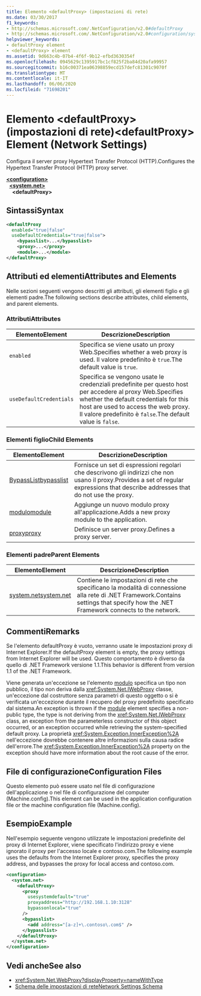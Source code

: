 ```yaml
---
title: Elemento <defaultProxy> (impostazioni di rete)
ms.date: 03/30/2017
f1_keywords:
- http://schemas.microsoft.com/.NetConfiguration/v2.0#defaultProxy
- http://schemas.microsoft.com/.NetConfiguration/v2.0#configuration/system.net/defaultProxy
helpviewer_keywords:
- defaultProxy element
- <defaultProxy> element
ms.assetid: 9d663c4b-07b4-4f6f-9b12-efbd3630354f
ms.openlocfilehash: 0945629c1395917bc1cf825f2ba84d20afa99957
ms.sourcegitcommit: b16c00371ea06398859ecd157defc81301c9070f
ms.translationtype: MT
ms.contentlocale: it-IT
ms.lasthandoff: 06/06/2020
ms.locfileid: "71698201"
---
```

# <a name="defaultproxy-element-network-settings"></a><span data-ttu-id="36f2a-102">Elemento \<defaultProxy> (impostazioni di rete)</span><span class="sxs-lookup"><span data-stu-id="36f2a-102">\<defaultProxy> Element (Network Settings)</span></span>
<span data-ttu-id="36f2a-103">Configura il server proxy Hypertext Transfer Protocol (HTTP).</span><span class="sxs-lookup"><span data-stu-id="36f2a-103">Configures the Hypertext Transfer Protocol (HTTP) proxy server.</span></span>  
  
[**\<configuration>**](../configuration-element.md)  
&nbsp;&nbsp;[**\<system.net>**](system-net-element-network-settings.md)  
&nbsp;&nbsp;&nbsp;&nbsp;**\<defaultProxy>**  
  
## <a name="syntax"></a><span data-ttu-id="36f2a-104">Sintassi</span><span class="sxs-lookup"><span data-stu-id="36f2a-104">Syntax</span></span>  
  
```xml  
<defaultProxy  
  enabled="true|false"  
  useDefaultCredentials="true|false">  
    <bypasslist>...</bypasslist>  
    <proxy>...</proxy>  
    <module>...</module>  
</defaultProxy>
```  
  
## <a name="attributes-and-elements"></a><span data-ttu-id="36f2a-105">Attributi ed elementi</span><span class="sxs-lookup"><span data-stu-id="36f2a-105">Attributes and Elements</span></span>  
 <span data-ttu-id="36f2a-106">Nelle sezioni seguenti vengono descritti gli attributi, gli elementi figlio e gli elementi padre.</span><span class="sxs-lookup"><span data-stu-id="36f2a-106">The following sections describe attributes, child elements, and parent elements.</span></span>  
  
### <a name="attributes"></a><span data-ttu-id="36f2a-107">Attributi</span><span class="sxs-lookup"><span data-stu-id="36f2a-107">Attributes</span></span>  
  
|<span data-ttu-id="36f2a-108">**Elemento**</span><span class="sxs-lookup"><span data-stu-id="36f2a-108">**Element**</span></span>|<span data-ttu-id="36f2a-109">**Descrizione**</span><span class="sxs-lookup"><span data-stu-id="36f2a-109">**Description**</span></span>|  
|-----------------|---------------------|  
|`enabled`|<span data-ttu-id="36f2a-110">Specifica se viene usato un proxy Web.</span><span class="sxs-lookup"><span data-stu-id="36f2a-110">Specifies whether a web proxy is used.</span></span> <span data-ttu-id="36f2a-111">Il valore predefinito è `true`.</span><span class="sxs-lookup"><span data-stu-id="36f2a-111">The default value is `true`.</span></span>|  
|`useDefaultCredentials`|<span data-ttu-id="36f2a-112">Specifica se vengono usate le credenziali predefinite per questo host per accedere al proxy Web.</span><span class="sxs-lookup"><span data-stu-id="36f2a-112">Specifies whether the default credentials for this host are used to access the web proxy.</span></span> <span data-ttu-id="36f2a-113">Il valore predefinito è `false`.</span><span class="sxs-lookup"><span data-stu-id="36f2a-113">The default value is `false`.</span></span>|  
  
### <a name="child-elements"></a><span data-ttu-id="36f2a-114">Elementi figlio</span><span class="sxs-lookup"><span data-stu-id="36f2a-114">Child Elements</span></span>  
  
|<span data-ttu-id="36f2a-115">**Elemento**</span><span class="sxs-lookup"><span data-stu-id="36f2a-115">**Element**</span></span>|<span data-ttu-id="36f2a-116">**Descrizione**</span><span class="sxs-lookup"><span data-stu-id="36f2a-116">**Description**</span></span>|  
|-----------------|---------------------|  
|[<span data-ttu-id="36f2a-117">BypassList</span><span class="sxs-lookup"><span data-stu-id="36f2a-117">bypasslist</span></span>](bypasslist-element-network-settings.md)|<span data-ttu-id="36f2a-118">Fornisce un set di espressioni regolari che descrivono gli indirizzi che non usano il proxy.</span><span class="sxs-lookup"><span data-stu-id="36f2a-118">Provides a set of regular expressions that describe addresses that do not use the proxy.</span></span>|  
|[<span data-ttu-id="36f2a-119">modulo</span><span class="sxs-lookup"><span data-stu-id="36f2a-119">module</span></span>](module-element-network-settings.md)|<span data-ttu-id="36f2a-120">Aggiunge un nuovo modulo proxy all'applicazione.</span><span class="sxs-lookup"><span data-stu-id="36f2a-120">Adds a new proxy module to the application.</span></span>|  
|[<span data-ttu-id="36f2a-121">proxy</span><span class="sxs-lookup"><span data-stu-id="36f2a-121">proxy</span></span>](proxy-element-network-settings.md)|<span data-ttu-id="36f2a-122">Definisce un server proxy.</span><span class="sxs-lookup"><span data-stu-id="36f2a-122">Defines a proxy server.</span></span>|  
  
### <a name="parent-elements"></a><span data-ttu-id="36f2a-123">Elementi padre</span><span class="sxs-lookup"><span data-stu-id="36f2a-123">Parent Elements</span></span>  
  
|<span data-ttu-id="36f2a-124">**Elemento**</span><span class="sxs-lookup"><span data-stu-id="36f2a-124">**Element**</span></span>|<span data-ttu-id="36f2a-125">**Descrizione**</span><span class="sxs-lookup"><span data-stu-id="36f2a-125">**Description**</span></span>|  
|-----------------|---------------------|  
|[<span data-ttu-id="36f2a-126">system.net</span><span class="sxs-lookup"><span data-stu-id="36f2a-126">system.net</span></span>](system-net-element-network-settings.md)|<span data-ttu-id="36f2a-127">Contiene le impostazioni di rete che specificano la modalità di connessione alla rete di .NET Framework.</span><span class="sxs-lookup"><span data-stu-id="36f2a-127">Contains settings that specify how the .NET Framework connects to the network.</span></span>|  
  
## <a name="remarks"></a><span data-ttu-id="36f2a-128">Commenti</span><span class="sxs-lookup"><span data-stu-id="36f2a-128">Remarks</span></span>  
 <span data-ttu-id="36f2a-129">Se l'elemento defaultProxy è vuoto, verranno usate le impostazioni proxy di Internet Explorer.</span><span class="sxs-lookup"><span data-stu-id="36f2a-129">If the defaultProxy element is empty, the proxy settings from Internet Explorer will be used.</span></span> <span data-ttu-id="36f2a-130">Questo comportamento è diverso da quello di .NET Framework versione 1.1.</span><span class="sxs-lookup"><span data-stu-id="36f2a-130">This behavior is different from version 1.1 of the .NET Framework.</span></span>  
  
 <span data-ttu-id="36f2a-131">Viene generata un'eccezione se l'elemento [modulo](module-element-network-settings.md) specifica un tipo non pubblico, il tipo non deriva dalla <xref:System.Net.IWebProxy> classe, un'eccezione dal costruttore senza parametri di questo oggetto o si è verificata un'eccezione durante il recupero del proxy predefinito specificato dal sistema.</span><span class="sxs-lookup"><span data-stu-id="36f2a-131">An exception is thrown if the [module](module-element-network-settings.md) element specifies a non-public type, the type is not deriving from the <xref:System.Net.IWebProxy> class, an exception from the parameterless constructor of this object occurred, or an exception occurred while retrieving the system-specified default proxy.</span></span> <span data-ttu-id="36f2a-132">La proprietà <xref:System.Exception.InnerException%2A> nell'eccezione dovrebbe contenere altre informazioni sulla causa radice dell'errore.</span><span class="sxs-lookup"><span data-stu-id="36f2a-132">The <xref:System.Exception.InnerException%2A> property on the exception should have more information about the root cause of the error.</span></span>  
  
## <a name="configuration-files"></a><span data-ttu-id="36f2a-133">File di configurazione</span><span class="sxs-lookup"><span data-stu-id="36f2a-133">Configuration Files</span></span>  
 <span data-ttu-id="36f2a-134">Questo elemento può essere usato nel file di configurazione dell'applicazione o nel file di configurazione del computer (Machine.config).</span><span class="sxs-lookup"><span data-stu-id="36f2a-134">This element can be used in the application configuration file or the machine configuration file (Machine.config).</span></span>  
  
## <a name="example"></a><span data-ttu-id="36f2a-135">Esempio</span><span class="sxs-lookup"><span data-stu-id="36f2a-135">Example</span></span>  
 <span data-ttu-id="36f2a-136">Nell'esempio seguente vengono utilizzate le impostazioni predefinite del proxy di Internet Explorer, viene specificato l'indirizzo proxy e viene ignorato il proxy per l'accesso locale e contoso.com.</span><span class="sxs-lookup"><span data-stu-id="36f2a-136">The following example uses the defaults from the Internet Explorer proxy, specifies the proxy address, and bypasses the proxy for local access and contoso.com.</span></span>  
  
```xml  
<configuration>  
  <system.net>  
    <defaultProxy>  
      <proxy  
        usesystemdefault="true"  
        proxyaddress="http://192.168.1.10:3128"  
        bypassonlocal="true"  
      />  
      <bypasslist>  
        <add address="[a-z]+\.contoso\.com$" />  
      </bypasslist>  
    </defaultProxy>  
  </system.net>  
</configuration>  
```  
  
## <a name="see-also"></a><span data-ttu-id="36f2a-137">Vedi anche</span><span class="sxs-lookup"><span data-stu-id="36f2a-137">See also</span></span>

- <xref:System.Net.WebProxy?displayProperty=nameWithType>
- [<span data-ttu-id="36f2a-138">Schema delle impostazioni di rete</span><span class="sxs-lookup"><span data-stu-id="36f2a-138">Network Settings Schema</span></span>](index.md)
